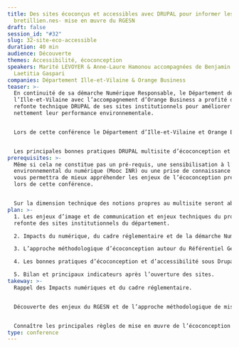 ```yaml
---
title: Des sites écoconçus et accessibles avec DRUPAL pour informer les
  bretillien.nes- mise en œuvre du RGESN
draft: false
session_id: "#32"
slug: 32-site-eco-accessible
duration: 40 min
audience: Découverte
themes: Accessibilité, écoconception
speakers: Marité LEVOYER & Anne-Laure Hamonou accompagnées de Benjamin Petit &
  Laetitia Gaspari
companies: Département Ille-et-Vilaine & Orange Business
teaser: >-
  En continuité de sa démarche Numérique Responsable, le Département de
  l’Ille-et-Vilaine avec l’accompagnement d’Orange Business a profité de la
  refonte technique DRUPAL de ses sites institutionnels pour améliorer très
  nettement leur performance environnementale.


  Lors de cette conférence le Département d’Ille-et-Vilaine et Orange Business partageront les enjeux de la mise en œuvre d’une démarche systémique d’écoconception à toutes les phases d’un projet multisite : design, contenu éditorial, fonctionnel, technique et tests utilisateurs.


  Les principales bonnes pratiques DRUPAL multisite d’écoconception et d’accessibilité implémentées au cours du projet seront présentées.
prerequisites: >-
  Même si cela ne constitue pas un pré-requis, une sensibilisation à l’impact
  environnemental du numérique (Mooc INR) ou une prise de connaissance du RGESN
  vous permettra de mieux appréhender les enjeux de l’écoconception présentés
  lors de cette conférence.


  Sur la dimension technique des notions propres au multisite seront abordées.
plan: >-
  1. Les enjeux d’image et de communication et enjeux techniques du projet de
  refonte des sites institutionnels du département.

  2. Impacts du numérique, du cadre réglementaire et de la démarche Numérique Responsable du département.

  3. L’approche méthodologique d’écoconception autour du Référentiel Général D’écoconception de Services Numériques (RGESN).

  4. Les bonnes pratiques d’écoconception et d’accessibilité sous Drupal multisite.

  5. Bilan et principaux indicateurs après l’ouverture des sites.
takeway: >-
  Rappel des Impacts numériques et du cadre réglementaire.


  Découverte des enjeux du RGESN et de l’approche méthodologique de mise en œuvre dans un projet multisite.


  Connaître les principales règles de mise en œuvre de l’écoconception et de l’accessibilité sous Drupal multisite.
type: conference
---
```


